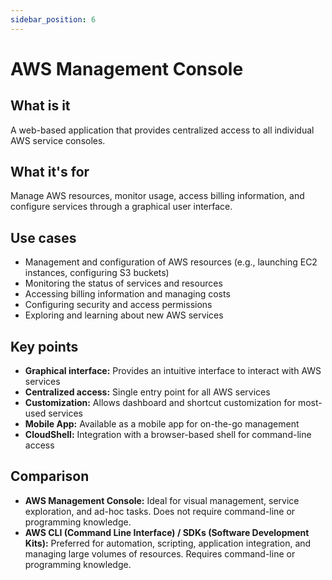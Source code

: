 ```yaml
---
sidebar_position: 6
---
```


# AWS Management Console

## What is it
A web-based application that provides centralized access to all individual AWS service consoles.

## What it's for
Manage AWS resources, monitor usage, access billing information, and configure services through a graphical user interface.

## Use cases
- Management and configuration of AWS resources (e.g., launching EC2 instances, configuring S3 buckets)
- Monitoring the status of services and resources
- Accessing billing information and managing costs
- Configuring security and access permissions
- Exploring and learning about new AWS services

## Key points
- **Graphical interface:** Provides an intuitive interface to interact with AWS services
- **Centralized access:** Single entry point for all AWS services
- **Customization:** Allows dashboard and shortcut customization for most-used services
- **Mobile App:** Available as a mobile app for on-the-go management
- **CloudShell:** Integration with a browser-based shell for command-line access

## Comparison
- **AWS Management Console:** Ideal for visual management, service exploration, and ad-hoc tasks. Does not require command-line or programming knowledge.
- **AWS CLI (Command Line Interface) / SDKs (Software Development Kits):** Preferred for automation, scripting, application integration, and managing large volumes of resources. Requires command-line or programming knowledge. 